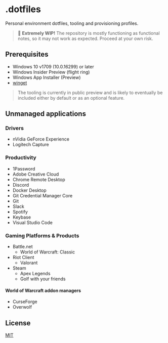# .dotfiles

Personal environment dotfiles, tooling and provisioning profiles.

> 🚧 __Extremely WIP!__ The repository is mostly functioning as functional
> notes, so it may not work as expected. Proceed at your own risk.

## Prerequisites

- Windows 10 v1709 (10.0.16299) or later
- Windows Insider Preview (flight ring)
- Windows App Installer (Preview)
- [winget](https://docs.microsoft.com/en-us/windows/package-manager/winget/)

> The tooling is currently in public preview and is likely to eventually be
> included either by default or as an optional feature.

## Unmanaged applications

### Drivers

- nVidia GeForce Experience
- Logitech Capture

### Productivity

- 1Password
- Adobe Creative Cloud
- Chrome Remote Desktop
- Discord
- Docker Desktop
- Git Credential Manager Core
- Git
- Slack
- Spotify
- Keybase
- Visual Studio Code

### Gaming Platforms & Products

- Battle.net
  - World of Warcraft: Classic
- Riot Client
  - Valorant
- Steam
  - Apex Legends
  - Golf with your friends

#### World of Warcraft addon managers

- CurseForge
- Overwolf

## License

[MIT](./LICENSE)
